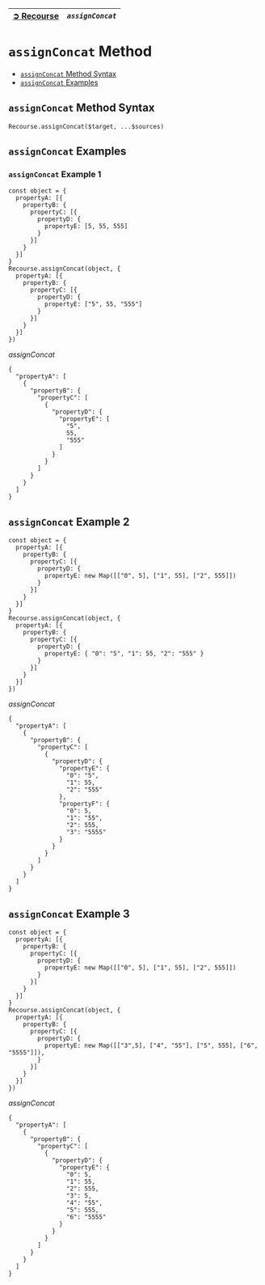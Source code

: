 | [➲ Recourse](../../README.md) | *`assignConcat`* |
| :-- | :-- |

# `assignConcat` Method
 - [`assignConcat` Method Syntax](#assignconcat-method-syntax)
 - [`assignConcat` Examples](#assignconcat-examples)

## `assignConcat` Method Syntax
```
Recourse.assignConcat($target, ...$sources)
```
## `assignConcat` Examples
### `assignConcat` Example 1
```
const object = {
  propertyA: [{
    propertyB: {
      propertyC: [{
        propertyD: {
          propertyE: [5, 55, 555]
        }
      }]
    }
  }]
}
Recourse.assignConcat(object, {
  propertyA: [{
    propertyB: {
      propertyC: [{
        propertyD: {
          propertyE: ["5", 55, "555"]
        }
      }]
    }
  }]
})
```
*assignConcat*  
```
{
  "propertyA": [
    {
      "propertyB": {
        "propertyC": [
          {
            "propertyD": {
              "propertyE": [
                "5",
                55,
                "555"
              ]
            }
          }
        ]
      }
    }
  ]
}
```

## `assignConcat` Example 2
```
const object = {
  propertyA: [{
    propertyB: {
      propertyC: [{
        propertyD: {
          propertyE: new Map([["0", 5], ["1", 55], ["2", 555]])
        }
      }]
    }
  }]
}
Recourse.assignConcat(object, {
  propertyA: [{
    propertyB: {
      propertyC: [{
        propertyD: {
          propertyE: { "0": "5", "1": 55, "2": "555" }
        }
      }]
    }
  }]
})
```
*assignConcat*  
```
{
  "propertyA": [
    {
      "propertyB": {
        "propertyC": [
          {
            "propertyD": {
              "propertyE": {
                "0": "5",
                "1": 55,
                "2": "555"
              },
              "propertyF": {
                "0": 5,
                "1": "55",
                "2": 555,
                "3": "5555"
              }
            }
          }
        ]
      }
    }
  ]
}
```

## `assignConcat` Example 3
```
const object = {
  propertyA: [{
    propertyB: {
      propertyC: [{
        propertyD: {
          propertyE: new Map([["0", 5], ["1", 55], ["2", 555]])
        }
      }]
    }
  }]
}
Recourse.assignConcat(object, {
  propertyA: [{
    propertyB: {
      propertyC: [{
        propertyD: {
          propertyE: new Map([["3",5], ["4", "55"], ["5", 555], ["6", "5555"]]),
        }
      }]
    }
  }]
})
```
*assignConcat*  
```
{
  "propertyA": [
    {
      "propertyB": {
        "propertyC": [
          {
            "propertyD": {
              "propertyE": {
                "0": 5,
                "1": 55,
                "2": 555,
                "3": 5,
                "4": "55",
                "5": 555,
                "6": "5555"
              }
            }
          }
        ]
      }
    }
  ]
}
```